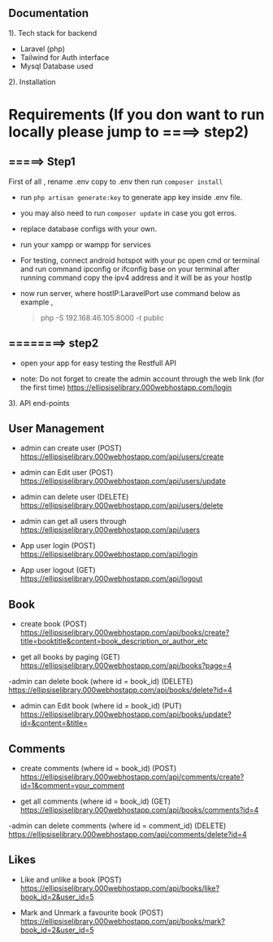 ## Documentation

1). Tech stack for backend

- Laravel (php)
- Tailwind for Auth interface
- Mysql Database used



2). Installation
  
  # Requirements (If you don want to run locally please jump to ====> step2)

  ## =====> Step1

First of all , rename .env copy to .env then run `composer install`

- run  `php artisan generate:key` to generate app key inside .env file.

- you may also need to run `composer update` in case you got erros.

- replace database configs with your own.

- run your xampp or wampp for services

- For testing, connect android hotspot with your pc
  open cmd or terminal and run command ipconfig or ifconfig base on your terminal
  after running command copy the ipv4 address and it will be as your hostIp

- now run server, where hostIP:LaravelPort
  use command below as example ,
  > php -S 192.168.46.105:8000 -t public  


 ## ========> step2

- open your app for easy testing the Restfull API  

- note: Do not forget to create the admin account through the web link (for the first time)
 https://ellipsiselibrary.000webhostapp.com/login


3). API end-points

## User Management
- admin can create user (POST)
https://ellipsiselibrary.000webhostapp.com/api/users/create

- admin can Edit user (POST)
https://ellipsiselibrary.000webhostapp.com/api/users/update

- admin can delete user (DELETE)
https://ellipsiselibrary.000webhostapp.com/api/users/delete

- admin can get all users through
https://ellipsiselibrary.000webhostapp.com/api/users

- App user login (POST)
https://ellipsiselibrary.000webhostapp.com/api/login

- App user logout (GET)
https://ellipsiselibrary.000webhostapp.com/api/logout


## Book
- create book (POST)
https://ellipsiselibrary.000webhostapp.com/api/books/create?title=booktitle&content=book_description_or_author_etc

- get all books by paging (GET)
https://ellipsiselibrary.000webhostapp.com/api/books?page=4

-admin can delete book (where id = book_id) (DELETE)
https://ellipsiselibrary.000webhostapp.com/api/books/delete?id=4

- admin can Edit book (where id = book_id) (PUT)
https://ellipsiselibrary.000webhostapp.com/api/books/update?id=&content=&title=


## Comments
- create comments (where id = book_id) (POST)
https://ellipsiselibrary.000webhostapp.com/api/comments/create?id=1&comment=your_comment

- get all comments (where id = book_id) (GET)
https://ellipsiselibrary.000webhostapp.com/api/books/comments?id=4

-admin can delete comments (where id = comment_id) (DELETE)
https://ellipsiselibrary.000webhostapp.com/api/comments/delete?id=4


## Likes
- Like and unlike a book (POST)
https://ellipsiselibrary.000webhostapp.com/api/books/like?book_id=2&user_id=5

- Mark and Unmark a favourite book (POST)
https://ellipsiselibrary.000webhostapp.com/api/books/mark?book_id=2&user_id=5


